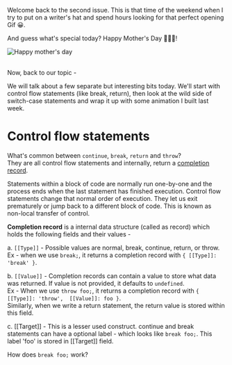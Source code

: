 
Welcome back to the second issue. This is that time of the weekend when I try to put on a writer's hat and spend hours looking for that perfect opening Gif 😀.

And guess what's special today? Happy Mother's Day 👩‍👦‍👦!

![Happy mother's day](https://media.giphy.com/media/xUA7b1YdLklDWnATMQ/giphy.gif)
<br/><br/>

Now, back to our topic -

We will talk about a few separate but interesting bits today. We'll start with control flow statements (like break, return), then look at the wild side of switch-case statements and wrap it up with some animation I built last week.

# Control flow statements
What's common between `continue`, `break`, `return` and `throw`?  
They are all control flow statements and internally, return a [completion record](https://tc39.es/ecma262/#sec-completion-record-specification-type). 

Statements within a block of code are normally run one-by-one and the process ends when the last statement has finished execution. Control flow statements change that normal order of execution. They let us exit prematurely or jump back to a different block of code. This is known as non-local transfer of control.

<!--
⬆️ It might be hard to think of `return` statements as "exiting prematurely". After all, that's how we are supposed to return any value from a function.  

But the other way of thinking is that return is a user-specified way of exiting from any part of the function body, with a specific value. `return` can be used in the middle of a function, not just at the end.
-->

**Completion record** is a internal data structure (called as record) which holds the following fields and their values -  

a. `[[Type]]` - Possible values are normal, break, continue, return, or throw. Ex - when we use `break;`, it returns a completion record with `{ [[Type]]: 'break' }`.

b. `[[Value]]` - Completion records can contain a value to store what data was returned. If value is not provided, it defaults to `undefined`.  
Ex - When we use `throw foo;`, it returns a completion record with `{ [[Type]]: 'throw',  [[Value]]: foo }`.  
Similarly, when we write a return statement, the return value is stored within this field.

c. [[Target]] - This is a lesser used construct. continue and break statements can have a optional label - which looks like `break foo;`. This label 'foo' is stored in [[Target]] field.

How does `break foo;` work? 

<!--stackedit_data:
eyJoaXN0b3J5IjpbLTc2MDI5NTMxMiwxMzY2MzgwOTEwLDU0OD
I2MjU5NiwtMTIzNjYzNjQ3MSwxMjEyMjM4MTcxLC0xMDAxMzU4
NjkzLC01MzQ1NDQ2MzJdfQ==
-->